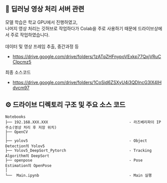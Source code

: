 ## 📖 딥러닝 영상 처리 서버 관련
모델 학습은 학교 GPU에서 진행하였고,</br>
나머지 영상 처리는 깃허브로 작업하다가 Colab을 주로 사용하기 때문에 드라이브상에서 주로 작업하였습니다.</br></br>
데이터 및 영상 프레임 추출, 중간과정 등</br>
* https://drive.google.com/drive/folders/1zATqZHFnypoVExkp77QxjVRuCCIpcmz5 </br>

최종 소스코드</br>
* https://drive.google.com/drive/folders/1CoSid6ZSXyU4i3QDlncG3IX4IHdvcm97

## ⚙️ 드라이브 디렉토리 구조 및 주요 소스 코드
```
Notebooks
├── 192.168.XXX.XXX                                    - 라즈베리파이 IP 주소(영상 처리 후 저장 위치)
├── OpenCV
│
├── yolov5                                             - Object Detection의 Yolov5
├── Yolov5_DeepSort_Pytorch                            - Tracking Algorithm의 DeepSort
├── openpose                                           - Pose Estimation의 OpenPose
│ 
└──  Main.ipynb                                        - Main 실행
```
